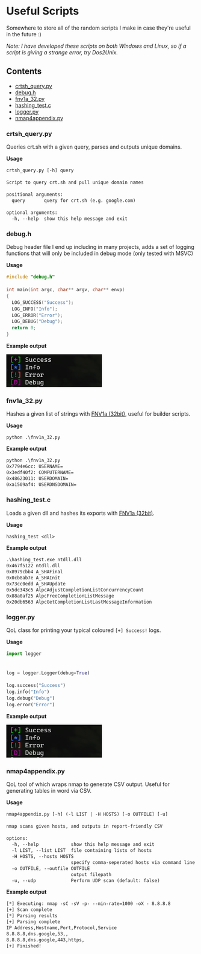 # Useful Scripts
Somewhere to store all of the random scripts I make in case they're useful in the future :)

*Note: I have developed these scripts on both Windows and Linux, so if a script is giving a strange error, try Dos2Unix.*

## Contents

- [crtsh_query.py](#crtsh_querypy)
- [debug.h](#debugh)
- [fnv1a_32.py](#fnv1a_32py)
- [hashing_test.c](#hashing_testc)
- [logger.py](#loggerpy)
- [nmap4appendix.py](#nmap4appendixpy)

### crtsh\_query.py

Queries crt.sh with a given query, parses and outputs unique domains.

**Usage**

```
crtsh_query.py [-h] query

Script to query crt.sh and pull unique domain names

positional arguments:
  query       query for crt.sh (e.g. google.com)

optional arguments:
  -h, --help  show this help message and exit
```

### debug.h

Debug header file I end up including in many projects, adds a set of logging functions that will only be included in debug mode (only tested with MSVC)

**Usage**

```c
#include "debug.h"

int main(int argc, char** argv, char** envp)
{
  LOG_SUCCESS("Success");
  LOG_INFO("Info");
  LOG_ERROR("Error");
  LOG_DEBUG("Debug");
  return 0;
}
```

**Example output**

![screenshot of debug logging output](img/debug_h.png) 

### fnv1a\_32.py

Hashes a given list of strings with [FNV1a (32bit)](https://en.wikipedia.org/wiki/Fowler%E2%80%93Noll%E2%80%93Vo_hash_function), useful for builder scripts.

**Usage**

```
python .\fnv1a_32.py
```

**Example output**

```
python .\fnv1a_32.py
0x7794e6cc: USERNAME=
0x3edf40f2: COMPUTERNAME=
0x48623011: USERDOMAIN=
0xa1509af4: USERDNSDOMAIN=
```

### hashing\_test.c

Loads a given dll and hashes its exports with [FNV1a (32bit)](https://en.wikipedia.org/wiki/Fowler%E2%80%93Noll%E2%80%93Vo_hash_function).

**Usage**

```
hashing_test <dll>
```

**Example output**

```
.\hashing_test.exe ntdll.dll
0x467f5122 ntdll.dll
0x8979cbb4 A_SHAFinal
0x0cb8ab7e A_SHAInit
0x73cc0edd A_SHAUpdate
0x5dc343c5 AlpcAdjustCompletionListConcurrencyCount
0x88a0af25 AlpcFreeCompletionListMessage
0x20db6563 AlpcGetCompletionListLastMessageInformation
```

### logger.py

QoL class for printing your typical coloured `[+] Success!` logs.

**Usage**

```python
import logger


log = logger.Logger(debug=True)

log.success("Success")
log.info("Info")
log.debug("Debug")
log.error("Error")
```

**Example output**

![screenshot of logging output](img/debug_h.png) 

### nmap4appendix.py

QoL tool of which wraps nmap to generate CSV output. Useful for generating tables in word via CSV.

**Usage**

```
nmap4appendix.py [-h] (-l LIST | -H HOSTS) [-o OUTFILE] [-u]

nmap scans given hosts, and outputs in report-friendly CSV

options:
  -h, --help            show this help message and exit
  -l LIST, --list LIST  file containing lists of hosts
  -H HOSTS, --hosts HOSTS
                        specify comma-seperated hosts via command line
  -o OUTFILE, --outfile OUTFILE
                        output filepath
  -u, --udp             Perform UDP scan (default: false)
```

**Example output**

```
[*] Executing: nmap -sC -sV -p- --min-rate=1000 -oX - 8.8.8.8
[+] Scan complete
[*] Parsing results
[+] Parsing complete
IP Address,Hostname,Port,Protocol,Service
8.8.8.8,dns.google,53,,
8.8.8.8,dns.google,443,https,
[+] Finished!
```